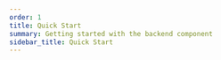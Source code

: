 ```yaml
---
order: 1
title: Quick Start 
summary: Getting started with the backend component 
sidebar_title: Quick Start 
---
```

